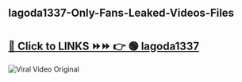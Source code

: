 
 ## lagoda1337-Only-Fans-Leaked-Videos-Files

# <h2><a href="https://mediaupload.pro?lagoda1337">🔗 Click to LINKS ⏩⏩ 👉 🟢 lagoda1337 </a></h2>

<a href="https://mediaupload.pro?lagoda1337" rel="nofollow" data-target="animated-image.originalLink"><img src="https://i.ibb.co.com/xMMVF88/686577567.gif" alt="Viral Video Original" style="max-width: 100%; display: inline-block;" data-target="animated-image.originalImage"></a>